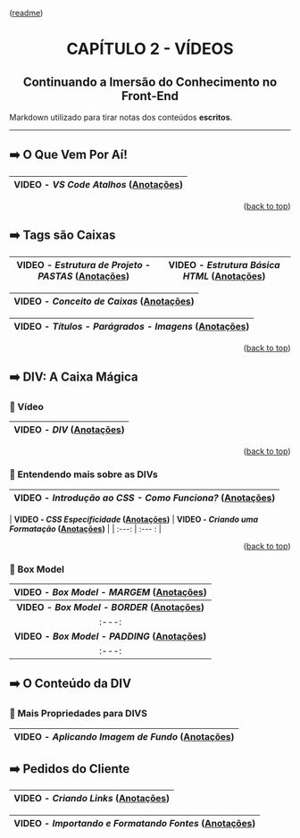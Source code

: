 <p align="left">(<a href="../../README.md">readme</a>)</p>
<h1 align=center>CAPÍTULO 2 - VÍDEOS</h1>
<h2 align=center>Continuando a Imersão do Conhecimento no Front-End</h2>

Markdown utilizado para tirar notas dos conteúdos **escritos**.

---

## ➡️ O Que Vem Por Aí!

| **VIDEO - *VS Code Atalhos* ([Anotações](Cap2Videos.md#➡️-vscode-atalhos))** |
| :---: |

<p align="right">(<a href="#readme-top">back to top</a>)

## ➡️ Tags são Caixas

|**VIDEO - *Estrutura de Projeto - PASTAS* ([Anotações](Cap2Videos.md#➡️-estrutura-de-projeto---pastas))**| **VIDEO - *Estrutura Básica HTML* ([Anotações](Cap2Videos.md#➡️-estrutura-básica-html))** |
| :---: | :---: |

| **VIDEO - *Conceito de Caixas* ([Anotações](Cap2Videos.md#➡️-conceito-de-caixas))** |
| :---: |

| **VIDEO - *Títulos - Parágrados - Imagens* ([Anotações](Cap2Videos.md#➡️-títulos---parágrafos---imagens))** |
| :---: |

<p align="right">(<a href="#readme-top">back to top</a>)

## ➡️ DIV: A Caixa Mágica

### 🔷 Vídeo

| **VIDEO - *DIV* ([Anotações](Cap2Videos.md#➡️-div))** |
| :---: |

<p align="right">(<a href="#readme-top">back to top</a>)

### 🔷 Entendendo mais sobre as DIVs

| **VIDEO - *Introdução ao CSS - Como Funciona?* ([Anotações](Cap2Videos.md#➡️-introdução-ao-css---como-funciona))** |
| :---: |

| **VIDEO - *CSS Especificidade* ([Anotações](Cap2Videos.md#➡️-css-especificidade))** | **VIDEO - *Criando uma Formatação* ([Anotações](Cap2Videos.md#➡️-criando-uma-formatação))** |
| :---: | :--- : |

<p align="right">(<a href="#readme-top">back to top</a>)

### 🔷 Box Model

| **VIDEO - *Box Model - MARGEM* ([Anotações](Cap2Videos.md#➡️-box-model---margem))** |
| :---: |
| **VIDEO - *Box Model - BORDER* ([Anotações](Cap2Videos.md#➡️-box-model---border))** |
| :---: |
| **VIDEO - *Box Model - PADDING* ([Anotações](Cap2Videos.md#➡️-box-model---padding))** |
| :---: |

## ➡️ O Conteúdo da DIV

### 🔷 Mais Propriedades para DIVS

| **VIDEO - *Aplicando Imagem de Fundo* ([Anotações](Cap2Videos.md#➡️-aplicando-imagem-de-fundo))** |
| :---: |

## ➡️ Pedidos do Cliente

| **VIDEO - *Criando Links* ([Anotações](Cap2Videos.md#➡️-criando-links))** |
| :---: |

| **VIDEO - *Importando e Formatando Fontes* ([Anotações](Cap2Videos.md#➡️-importando-e-formatando-fontes))** |
| :---: |
